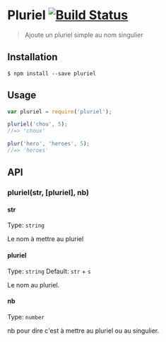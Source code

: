 # Pluriel [![Build Status](https://travis-ci.org/bazzooka/pluriel.svg?branch=master)](https://travis-ci.org/bazzooka/pluriel)

> Ajoute un pluriel simple au nom singulier

## Installation
```
$ npm install --save pluriel
```

## Usage

```js
var pluriel = require('pluriel');

pluriel('chou', 5);
//=> 'choux'

plur('hero', 'heroes', 5);
//=> 'heroes'
```

## API

### pluriel(str, [pluriel], nb)

#### str

Type: `string`

Le nom à mettre au pluriel

#### pluriel

Type: `string`
Default: `str` + `s`

Le nom au pluriel.

#### nb

Type: `number`

nb pour dire c'est à mettre au pluriel ou au singulier.
